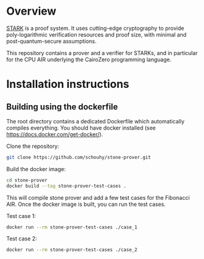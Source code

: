 # Overview

[STARK](https://starkware.co/stark/) is a proof system. It uses cutting-edge cryptography to
provide poly-logarithmic verification resources and proof size, with minimal and
post-quantum-secure assumptions.

This repository contains a prover and a verifier for STARKs, and in particular for the CPU AIR
underlying the CairoZero programming language.

# Installation instructions

## Building using the dockerfile

The root directory contains a dedicated Dockerfile which automatically compiles everything.
You should have docker installed (see https://docs.docker.com/get-docker/).

Clone the repository:

```bash
git clone https://github.com/schouhy/stone-prover.git
```

Build the docker image:

```bash
cd stone-prover
docker build --tag stone-prover-test-cases .
```

This will compile stone prover and add a few test cases for the Fibonacci AIR.
Once the docker image is built, you can run the test cases.

Test case 1:
```bash
docker run --rm stone-prover-test-cases ./case_1
```

Test case 2:
```bash
docker run --rm stone-prover-test-cases ./case_2
```
